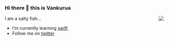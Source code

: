 ### Hi there 👋 this is Vankurua
<img align="right" src="https://github-readme-stats.vercel.app/api?username=Vankurua&show_icons=true&hide_title=true"/>

I am a salty fish...

- I’m currently learning [swift](https://github.com/apple/swift)
- Follow me on [twitter](https://twitter.com/Vankurua)
<!--
**Vankurua/Vankurua** is a ✨ _special_ ✨ repository because its `README.md` (this file) appears on your GitHub profile.

Here are some ideas to get you started:

- 🔭 I’m currently working on ...
- 🌱 I’m currently learning swift
- 👯 I’m looking to collaborate on ...
- 🤔 I’m looking for help with ...
- 💬 Ask me about ...
- 📫 How to reach me: ...
- 😄 Pronouns: ...
- ⚡ Fun fact: ...
-->
